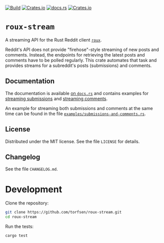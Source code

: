 [![Build](https://github.com/torfsen/roux-stream/actions/workflows/build.yml/badge.svg)](https://github.com/torfsen/roux-stream/actions/workflows/build.yml) [![Crates.io](https://img.shields.io/crates/v/roux-stream)](https://crates.io/crates/roux-stream) [![docs.rs](https://img.shields.io/docsrs/roux-stream)](https://docs.rs/roux-stream) [![Crates.io](https://img.shields.io/crates/l/roux-stream)](https://github.com/torfsen/roux-stream/blob/main/LICENSE)

# `roux-stream`

A streaming API for the Rust Reddit client
[`roux`](https://github.com/halcyonnouveau/roux).

Reddit's API does not provide "firehose"-style streaming of new posts and
comments. Instead, the endpoints for retrieving the latest posts and comments
have to be polled regularly. This crate automates that task and provides streams
for a subreddit's posts (submissions) and comments.


## Documentation

The documentation is available [on `docs.rs`](https://docs.rs/roux-stream) and
contains examples for [streaming submissions](https://docs.rs/roux-stream/latest/roux_stream/fn.stream_submissions.html#example)
and [streaming comments](https://docs.rs/roux-stream/latest/roux_stream/fn.stream_comments.html#example).

An example for streaming both submissions and comments at the same time can be
found in the file [`examples/submissions-and-comments.rs`](https://github.com/torfsen/roux-stream/blob/main/examples/submissions-and-comments.rs).


## License

Distributed under the MIT license. See the file `LICENSE` for details.


## Changelog

See the file `CHANGELOG.md`.


# Development

Clone the repository:

```bash
git clone https://github.com/torfsen/roux-stream.git
cd roux-stream
```

Run the tests:

```bash
cargo test
```
